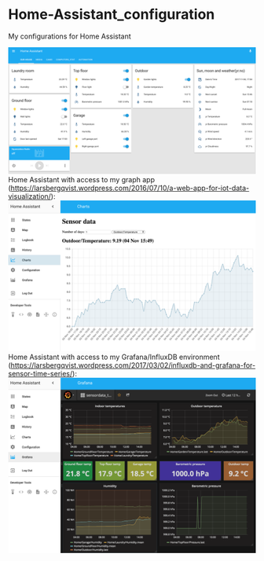 # Home-Assistant_configuration
My configurations for Home Assistant

![Alt text](https://github.com/LarsBergqvist/Home-Assistant_configuration/blob/master/screenshot_states2.png?raw=true "Home Assistant")
Home Assistant with access to my graph app (https://larsbergqvist.wordpress.com/2016/07/10/a-web-app-for-iot-data-visualization/):
![Alt text](https://github.com/LarsBergqvist/Home-Assistant_configuration/blob/master/screenshot_graph.png?raw=true "My graph app")
Home Assistant with access to my Grafana/InfluxDB environment (https://larsbergqvist.wordpress.com/2017/03/02/influxdb-and-grafana-for-sensor-time-series/):
![Alt text](https://github.com/LarsBergqvist/Home-Assistant_configuration/blob/master/screenshot_grafana.png?raw=true "Access Grafana from Home Assistant")

